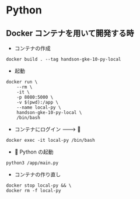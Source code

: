 # Python

## Docker コンテナを用いて開発する時

+ コンテナの作成

```
docker build . --tag handson-gke-10-py-local
```

+ 起動

```
docker run \
    --rm \
    -it \
    -p 8080:5000 \
    -v $(pwd):/app \
    --name local-py \
    handson-gke-10-py-local \
    /bin/bash
```

+ コンテナにログイン ---> :whale:

```
docker exec -it local-py /bin/bash
```

+ :whale: Python の起動

```
python3 /app/main.py
```

+ コンテナの作り直し


```
docker stop local-py && \
docker rm -f local-py
```




